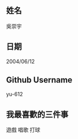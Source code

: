 姓名
----
吳崇宇

日期
----
2004/06/12

Github Username
---------------
yu-612

我最喜歡的三件事
---------------
遊戲 唱歌 打球